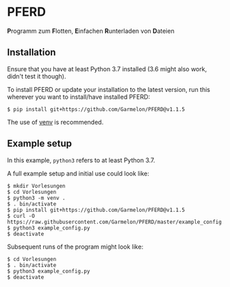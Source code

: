 # PFERD

**P**rogramm zum **F**lotten, **E**infachen **R**unterladen von **D**ateien

## Installation

Ensure that you have at least Python 3.7 installed (3.6 might also work, didn't
test it though).

To install PFERD or update your installation to the latest version, run this
wherever you want to install/have installed PFERD:
```
$ pip install git+https://github.com/Garmelon/PFERD@v1.1.5
```

The use of [venv](https://docs.python.org/3/library/venv.html) is recommended.

## Example setup

In this example, `python3` refers to at least Python 3.7.

A full example setup and initial use could look like:
```
$ mkdir Vorlesungen
$ cd Vorlesungen
$ python3 -m venv .
$ . bin/activate
$ pip install git+https://github.com/Garmelon/PFERD@v1.1.5
$ curl -O https://raw.githubusercontent.com/Garmelon/PFERD/master/example_config.py
$ python3 example_config.py
$ deactivate
```

Subsequent runs of the program might look like:
```
$ cd Vorlesungen
$ . bin/activate
$ python3 example_config.py
$ deactivate
```
